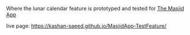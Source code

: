 Where the lunar calendar feature is prototyped and tested for [The Masjid App](https://themasjidapp.org/)

live page: https://kashan-saeed.github.io/MasjidApp-TestFeature/


